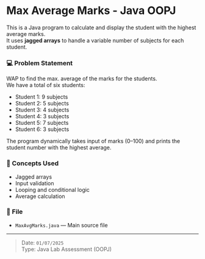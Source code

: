 # Max Average Marks - Java OOPJ

This is a Java program to calculate and display the student with the highest average marks.  
It uses **jagged arrays** to handle a variable number of subjects for each student.

### 💻 Problem Statement

WAP to find the max. average of the marks for the students.  
We have a total of six students:

- Student 1: 9 subjects  
- Student 2: 5 subjects  
- Student 3: 4 subjects  
- Student 4: 3 subjects  
- Student 5: 7 subjects  
- Student 6: 3 subjects  

The program dynamically takes input of marks (0–100) and prints the student number with the highest average.

### 🧠 Concepts Used

- Jagged arrays  
- Input validation  
- Looping and conditional logic  
- Average calculation  

### 📂 File

- `MaxAvgMarks.java` — Main source file 

---

> Date: `01/07/2025`  
> Type: Java Lab Assessment (OOPJ)
